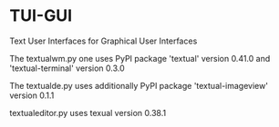 # TUI-GUI
Text User Interfaces for Graphical User Interfaces

The textualwm.py one uses PyPI package 'textual' version 0.41.0 and 'textual-terminal' version 0.3.0

The textualde.py uses additionally PyPI package 'textual-imageview' version 0.1.1

textualeditor.py uses texual version 0.38.1
